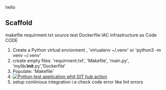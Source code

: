 hello

## Scaffold

makefile
requirment.txt
source
test
Dockerfile
IAC infrastructure as Code
CODE

1. Create a Python virtual enviorment , 'virtualenv ~/.venv' or 'python3 -m venv ~/.venv' 
2. create empty files: 'requirment.txt', 'Makefile', 'main.py', 'mylib/__init__.py','Dockerfile'
3. Populate: 'Makefile'
4. [![Python test application whit GIT hub action](https://github.com/drotsen/Python-devops-firstbuild/actions/workflows/devops.yml/badge.svg)](https://github.com/drotsen/Python-devops-firstbuild/actions/workflows/devops.yml)
5. setup continious integration i.e check code error like lint errors
